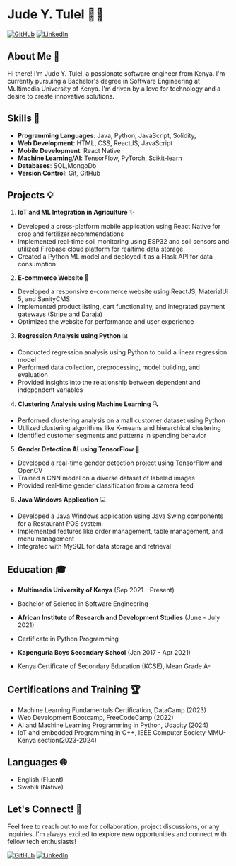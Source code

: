 # Jude Y. Tulel 👨‍💻

[![GitHub](https://img.shields.io/badge/GitHub-100000?style=for-the-badge&logo=github&logoColor=white)](https://github.com/JudeTulel)
[![LinkedIn](https://img.shields.io/badge/LinkedIn-0077B5?style=for-the-badge&logo=linkedin&logoColor=white)](https://www.linkedin.com/in/jude-tulel/)

## About Me 👋

Hi there! I'm Jude Y. Tulel, a passionate software engineer from Kenya. I'm currently pursuing a Bachelor's degree in Software Engineering at Multimedia University of Kenya. I'm driven by a love for technology and a desire to create innovative solutions.

## Skills 🚀

- **Programming Languages**: Java, Python, JavaScript, Solidity,
- **Web Development**: HTML, CSS, ReactJS, JavaScript
- **Mobile Development**: React Native
- **Machine Learning/AI**: TensorFlow, PyTorch, Scikit-learn
- **Databases**: SQL,MongoDb
- **Version Control**: Git, GitHub

## Projects 💡

1. **IoT and ML Integration in Agriculture** ✨
  - Developed a cross-platform mobile application using React Native for crop and fertilizer recommendations
  - Implemented real-time soil monitoring using ESP32 and soil sensors and utilized Firebase cloud platform for realtime data storage.
  - Created a Python ML model and deployed it as a Flask API for data consumption

2. **E-commerce Website** 🛒
  - Developed a responsive e-commerce website using ReactJS, MaterialUI 5, and SanityCMS
  - Implemented product listing, cart functionality, and integrated payment gateways (Stripe and Daraja)
  - Optimized the website for performance and user experience

3. **Regression Analysis using Python** 📊
  - Conducted regression analysis using Python to build a linear regression model
  - Performed data collection, preprocessing, model building, and evaluation
  - Provided insights into the relationship between dependent and independent variables

4. **Clustering Analysis using Machine Learning** 🔍
  - Performed clustering analysis on a mall customer dataset using Python
  - Utilized clustering algorithms like K-means and hierarchical clustering
  - Identified customer segments and patterns in spending behavior

5. **Gender Detection AI using TensorFlow** 👥
  - Developed a real-time gender detection project using TensorFlow and OpenCV
  - Trained a CNN model on a diverse dataset of labeled images
  - Provided real-time gender classification from a camera feed

6. **Java Windows Application** 💻
  - Developed a Java Windows application using Java Swing components for a Restaurant POS system
  - Implemented features like order management, table management, and menu management
  - Integrated with MySQL for data storage and retrieval

## Education 🎓

- **Multimedia University of Kenya** (Sep 2021 - Present)
 - Bachelor of Science in Software Engineering

- **African Institute of Research and Development Studies** (June - July 2021)
 - Certificate in Python Programming

- **Kapenguria Boys Secondary School** (Jan 2017 - Apr 2021)
 - Kenya Certificate of Secondary Education (KCSE), Mean Grade A-

## Certifications and Training 🏆

- Machine Learning Fundamentals Certification, DataCamp (2023)
- Web Development Bootcamp, FreeCodeCamp (2022)
- AI and Machine Learning Programming in Python, Udacity (2024)
- IoT and embedded Programming in C++, IEEE Computer Society MMU-Kenya section(2023-2024)

## Languages 🌐

- English (Fluent)
- Swahili (Native)

## Let's Connect! 🤝

Feel free to reach out to me for collaboration, project discussions, or any inquiries. I'm always excited to explore new opportunities and connect with fellow tech enthusiasts!

[![GitHub](https://img.shields.io/badge/GitHub-100000?style=for-the-badge&logo=github&logoColor=white)](https://github.com/JudeTulel)
[![LinkedIn](https://img.shields.io/badge/LinkedIn-0077B5?style=for-the-badge&logo=linkedin&logoColor=white)](https://www.linkedin.com/in/jude-tulel/)
